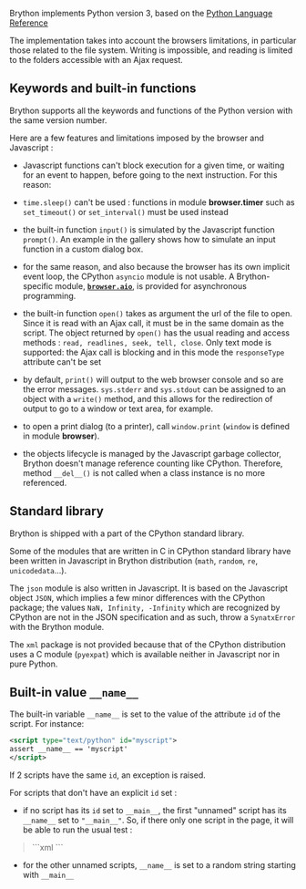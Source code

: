 Brython implements Python version 3, based on the
[Python Language Reference](https://docs.python.org/3/reference/index.html)


The implementation takes into account the browsers limitations, in particular
those related to the file system. Writing is impossible, and reading is
limited to the folders accessible with an Ajax request.

Keywords and built-in functions
-------------------------------

Brython supports all the keywords and functions of the Python version with the
same version number.

Here are a few features and limitations imposed by the browser and Javascript :

- Javascript functions can't block execution for a given time, or waiting for
  an event to happen, before going to the next instruction. For this reason:

 - `time.sleep()` can't be used : functions in module **browser.timer** such
   as `set_timeout()` or `set_interval()` must be used instead

 - the built-in function `input()` is simulated by the Javascript function
 `prompt()`. An example in the gallery shows how to simulate
  an input function in a custom dialog box.

- for the same reason, and also because the browser has its own implicit
  event loop, the CPython `asyncio` module is not usable. A Brython-specific
  module, [**`browser.aio`**](aio.html), is provided for asynchronous
  programming.

- the built-in function `open()` takes as argument the url of the file to
  open. Since it is read with an Ajax call, it must be in the same domain as
  the script. The object returned by `open()` has the usual reading and access
  methods : `read, readlines, seek, tell, close`. Only text mode is supported:
  the Ajax call is blocking and in this mode the `responseType` attribute
  can't be set

- by default, `print()` will output to the web browser console and so are the
  error messages. `sys.stderr` and `sys.stdout` can be assigned to an object
  with a `write()` method, and this allows for the redirection of output to go
  to a window or text area, for example.

- to open a print dialog (to a printer), call `window.print` (`window` is
  defined in module **browser**).

- the objects lifecycle is managed by the Javascript garbage collector,
  Brython doesn't manage reference counting like CPython. Therefore, method
  `__del__()` is not called when a class instance is no more referenced.

Standard library
----------------
Brython is shipped with a part of the CPython standard library.

Some of the modules that are written in C in CPython standard library have
been written in Javascript in Brython distribution (`math`, `random`, `re`,
`unicodedata`...).

The `json` module is also written in Javascript. It is based on the Javascript
object `JSON`, which implies a few minor differences with the CPython
package; the values `NaN, Infinity, -Infinity` which are recognized by 
CPython are not in the JSON specification and as such, throw a `SynatxError`
with the Brython module.

The `xml` package is not provided because that of the CPython distribution
uses a C module (`pyexpat`) which is available neither in Javascript nor in
pure Python.

Built-in value `__name__`
-------------------------

The built-in variable `__name__` is set to the value of the attribute `id`
of the script. For instance:

```xml
<script type="text/python" id="myscript">
assert __name__ == 'myscript'
</script>
```

If 2 scripts have the same `id`, an exception is raised.

For scripts that don't have an explicit `id` set :

- if no script has its `id` set to `__main__`, the first "unnamed" script has
  its `__name__` set to `"__main__"`. So, if there only one script in the page,
  it will be able to run the usual test :

<blockquote>
```xml
<script type="text/python">
if __name__=='__main__':
    print('hello !')
</script>
```
</blockquote>

- for the other unnamed scripts, `__name__` is set to a random string starting
  with `__main__`
